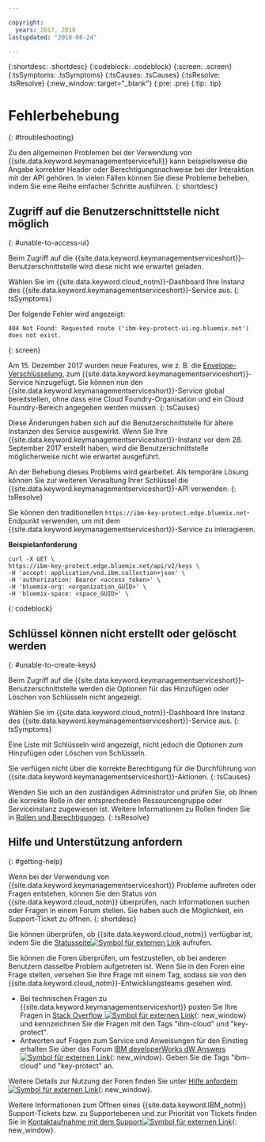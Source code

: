 ```yaml
---

copyright:
  years: 2017, 2018
lastupdated: "2018-08-24"

---
```


{:shortdesc: .shortdesc}
{:codeblock: .codeblock}
{:screen: .screen}
{:tsSymptoms: .tsSymptoms} 
{:tsCauses: .tsCauses} 
{:tsResolve: .tsResolve}
{:new_window: target="_blank"}
{:pre: .pre}
{:tip: .tip}

# Fehlerbehebung
{: #troubleshooting}

Zu den allgemeinen Problemen bei der Verwendung von {{site.data.keyword.keymanagementservicefull}} kann beispielsweise die Angabe korrekter Header oder Berechtigungsnachweise bei der Interaktion mit der API gehören. In vielen Fällen können Sie diese Probleme beheben, indem Sie eine Reihe einfacher Schritte ausführen.
{: shortdesc}

## Zugriff auf die Benutzerschnittstelle nicht möglich
{: #unable-to-access-ui}

Beim Zugriff auf die {{site.data.keyword.keymanagementserviceshort}}-Benutzerschnittstelle wird diese nicht wie erwartet geladen.

Wählen Sie im {{site.data.keyword.cloud_notm}}-Dashboard Ihre Instanz des {{site.data.keyword.keymanagementserviceshort}}-Service aus.
{: tsSymptoms}

Der folgende Fehler wird angezeigt: 
```
404 Not Found: Requested route ('ibm-key-protect-ui.ng.bluemix.net') does not exist.
```
{: screen}

Am 15. Dezember 2017 wurden neue Features, wie z. B. die [Envelope-Verschlüsselung](/docs/services/key-protect/concepts/envelope-encryption.html), zum {{site.data.keyword.keymanagementserviceshort}}-Service hinzugefügt. Sie können nun den {{site.data.keyword.keymanagementserviceshort}}-Service global bereitstellen, ohne dass eine Cloud Foundry-Organisation und ein Cloud Foundry-Bereich angegeben werden müssen.
{: tsCauses}

Diese Änderungen haben sich auf die Benutzerschnittstelle für ältere Instanzen des Service ausgewirkt. Wenn Sie Ihre {{site.data.keyword.keymanagementserviceshort}}-Instanz vor dem 28. September 2017 erstellt haben, wird die Benutzerschnittstelle möglicherweise nicht wie erwartet ausgeführt.

An der Behebung dieses Problems wird gearbeitet. Als temporäre Lösung können Sie zur weiteren Verwaltung Ihrer Schlüssel die {{site.data.keyword.keymanagementserviceshort}}-API verwenden.
{: tsResolve}

Sie können den traditionellen `https://ibm-key-protect.edge.bluemix.net`-Endpunkt verwenden, um mit dem {{site.data.keyword.keymanagementserviceshort}}-Service zu interagieren.

**Beispielanforderung**

```cURL
curl -X GET \
https://ibm-key-protect.edge.bluemix.net/api/v2/keys \
-H 'accept: application/vnd.ibm.collection+json' \
-H 'authorization: Bearer <access_token>' \
-H 'bluemix-org: <organization_GUID>' \
-H 'bluemix-space: <space_GUID>' \
```
{: codeblock}

## Schlüssel können nicht erstellt oder gelöscht werden
{: #unable-to-create-keys}

Beim Zugriff auf die {{site.data.keyword.keymanagementserviceshort}}-Benutzerschnittstelle werden die Optionen für das Hinzufügen oder Löschen von Schlüsseln nicht angezeigt.

Wählen Sie im {{site.data.keyword.cloud_notm}}-Dashboard Ihre Instanz des {{site.data.keyword.keymanagementserviceshort}}-Service aus.
{: tsSymptoms}

Eine Liste mit Schlüsseln wird angezeigt, nicht jedoch die Optionen zum Hinzufügen oder Löschen von Schlüsseln. 

Sie verfügen nicht über die korrekte Berechtigung für die Durchführung von {{site.data.keyword.keymanagementserviceshort}}-Aktionen.
{: tsCauses} 

Wenden Sie sich an den zuständigen Administrator und prüfen Sie, ob Ihnen die korrekte Rolle in der entsprechenden Ressourcengruppe oder Serviceinstanz zugewiesen ist. Weitere Informationen zu Rollen finden Sie in [Rollen und Berechtigungen](/docs/services/key-protect/manage-access.html#roles).
{: tsResolve}

## Hilfe und Unterstützung anfordern
{: #getting-help}

Wenn bei der Verwendung von {{site.data.keyword.keymanagementserviceshort}} Probleme auftreten oder Fragen entstehen, können Sie den Status von {{site.data.keyword.cloud_notm}} überprüfen, nach Informationen suchen oder Fragen in einem Forum stellen. Sie haben auch die Möglichkeit, ein Support-Ticket zu öffnen.
{: shortdesc}

Sie können überprüfen, ob {{site.data.keyword.cloud_notm}} verfügbar ist, indem Sie die [Statusseite![Symbol für externen Link](../../icons/launch-glyph.svg "Symbol für externen Link")](https://console.bluemix.net/status?tags=platform,runtimes,services) aufrufen.

Sie können die Foren überprüfen, um festzustellen, ob bei anderen Benutzern dasselbe Problem aufgetreten ist. Wenn Sie in den Foren eine Frage stellen, versehen Sie Ihre Frage mit einem Tag, sodass sie von den {{site.data.keyword.cloud_notm}}-Entwicklungsteams gesehen wird.

- Bei technischen Fragen zu {{site.data.keyword.keymanagementserviceshort}} posten Sie Ihre Fragen in [Stack Overflow ![Symbol für externen Link](../../icons/launch-glyph.svg "Symbol für externen Link")](http://stackoverflow.com/search?q=key-protect+ibm-cloud){: new_window} und kennzeichnen Sie die Fragen mit den Tags "ibm-cloud" und "key-protect".
- Antworten auf Fragen zum Service und Anweisungen für den Einstieg erhalten Sie über das Forum [IBM developerWorks dW Answers ![Symbol für externen Link](../../icons/launch-glyph.svg "Symbol für externen Link")](https://developer.ibm.com/answers/topics/key-protect/?smartspace=bluemix){: new_window}. Geben Sie die Tags "ibm-cloud"
und "key-protect" an.

Weitere Details zur Nutzung der Foren finden Sie unter [Hilfe anfordern ![Symbol für externen Link](../../icons/launch-glyph.svg "Symbol für externen Link")](https://console.bluemix.net/docs/support/index.html#getting-help){: new_window}.

Weitere Informationen zum Öffnen eines {{site.data.keyword.IBM_notm}} Support-Tickets bzw. zu Supportebenen und zur Priorität von Tickets finden Sie in [Kontaktaufnahme mit dem Support![Symbol für externen Link](../../icons/launch-glyph.svg "Symbol für externen Link")](https://console.bluemix.net/docs/support/index.html#contacting-support){: new_window}.
